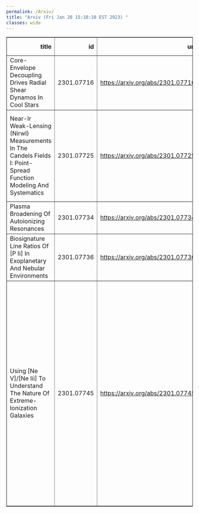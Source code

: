 ```yaml
---
permalink: /Arxiv/
title: "Arxiv (Fri Jan 20 15:10:10 EST 2023) "
classes: wide
---
```

<table border="1" class="dataframe">
  <thead>
    <tr style="text-align: right;">
      <th>title</th>
      <th>id</th>
      <th>url</th>
      <th>authors</th>
      <th>Local Authors</th>
    </tr>
  </thead>
  <tbody>
    <tr>
      <td>Core-Envelope Decoupling Drives Radial Shear Dynamos In Cool Stars</td>
      <td>2301.07716</td>
      <td><a href="https://arxiv.org/abs/2301.07716" target="_blank">https://arxiv.org/abs/2301.07716</a></td>
      <td>Lyra Cao, Marc H. Pinsonneault, Jennifer L. Van Saders</td>
      <td>Lyra Cao, Marc Pinsonneault</td>
    </tr>
    <tr>
      <td>Near-Ir Weak-Lensing (Nirwl) Measurements In The Candels Fields I:   Point-Spread Function Modeling And Systematics</td>
      <td>2301.07725</td>
      <td><a href="https://arxiv.org/abs/2301.07725" target="_blank">https://arxiv.org/abs/2301.07725</a></td>
      <td>Kyle Finner, Bomee Lee, Ranga-Ram Chary, M. James Jee, Christopher Hirata, Giuseppe Congedo, Peter Taylor, Kim Hyeonghan</td>
      <td>Peter Taylor</td>
    </tr>
    <tr>
      <td>Plasma Broadening Of Autoionizing Resonances</td>
      <td>2301.07734</td>
      <td><a href="https://arxiv.org/abs/2301.07734" target="_blank">https://arxiv.org/abs/2301.07734</a></td>
      <td>Anil Pradhan</td>
      <td>Anil Pradhan</td>
    </tr>
    <tr>
      <td>Biosignature Line Ratios Of [P Ii] In Exoplanetary And Nebular   Environments</td>
      <td>2301.07736</td>
      <td><a href="https://arxiv.org/abs/2301.07736" target="_blank">https://arxiv.org/abs/2301.07736</a></td>
      <td>Kevin Hoy, Sultana N. Nahar, Anil K. Pradhan</td>
      <td>Anil Pradhan, Sultana Nahar</td>
    </tr>
    <tr>
      <td>Using [Ne V]/[Ne Iii] To Understand The Nature Of Extreme-Ionization   Galaxies</td>
      <td>2301.07745</td>
      <td><a href="https://arxiv.org/abs/2301.07745" target="_blank">https://arxiv.org/abs/2301.07745</a></td>
      <td>Nikko J. Cleri, Grace M. Olivier, Taylor A. Hutchison, Casey Papovich, Jonathan R. Trump, Ricardo O. Amorin, Bren E. Backhaus, Danielle A. Berg, Vital Fernandez, Steven L. Finkelstein, Seiji Fujimoto, Michaela Hirschmann, Jeyhan S. Kartaltepe, Dale D. Kocevski, Raymond C. Simons, Stephen M. Wilkins, L. Y. Aaron Yung</td>
      <td>Grace Olivier</td>
    </tr>
  </tbody>
</table>